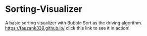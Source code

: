 # Sorting-Visualizer
A basic sorting visualizer with Bubble Sort as the driving algorithm.
https://fauzank339.github.io/ click this link to see it in action!
